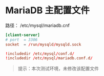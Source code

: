 # MariaDB 主配置文件

路径： /etc/mysql/mariadb.cnf

```conf
[client-server]
# port	= 3306
socket	= /run/mysqld/mysqld.sock

!includedir /etc/mysql/conf.d/
!includedir /etc/mysql/mariadb.conf.d/
```

> 提示：本次测试环境，未修改该配置文件
